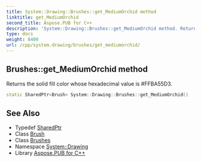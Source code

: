```yaml
---
title: System::Drawing::Brushes::get_MediumOrchid method
linktitle: get_MediumOrchid
second_title: Aspose.PUB for C++
description: 'System::Drawing::Brushes::get_MediumOrchid method. Returns the solid fill color whose hexadecimal value is #FFBA55D3 in C++.'
type: docs
weight: 8400
url: /cpp/system.drawing/brushes/get_mediumorchid/
---
```

## Brushes::get_MediumOrchid method


Returns the solid fill color whose hexadecimal value is #FFBA55D3.

```cpp
static SharedPtr<Brush> System::Drawing::Brushes::get_MediumOrchid()
```

## See Also

* Typedef [SharedPtr](../../../system/sharedptr/)
* Class [Brush](../../brush/)
* Class [Brushes](../)
* Namespace [System::Drawing](../../)
* Library [Aspose.PUB for C++](../../../)
